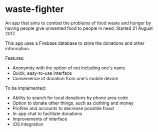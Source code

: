 # waste-fighter
An app that aims to combat the problems of food waste and hunger by having people give unwanted food to people in need.
Started 21 August 2017.

This app uses a Firebase database to store the donations and other information.

Features:
 * Anonymity with the option of not including one's name
 * Quick, easy-to-use interface
 * Convenience of donation from one's mobile device
 
To be implemented:
 * Ability to search for local donations by phone area code
 * Option to donate other things, such as clothing and money
 * Profiles and accounts to decrease possible fraud
 * In-app chat to facilitate donations
 * Improvements of interface
 * iOS Integration
